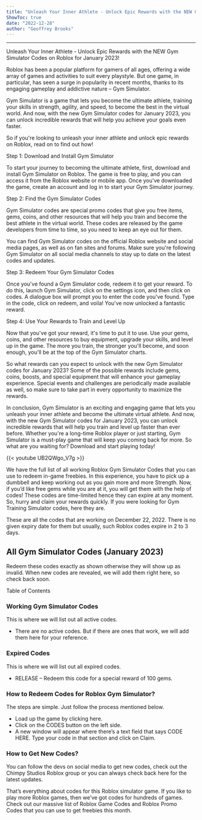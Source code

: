 ```yaml
---
title: "Unleash Your Inner Athlete - Unlock Epic Rewards with the NEW Gym Simulator Codes on Roblox for January 2023!"
ShowToc: true 
date: "2022-12-28"
author: "Geoffrey Brooks"
---
```

*****
Unleash Your Inner Athlete - Unlock Epic Rewards with the NEW Gym Simulator Codes on Roblox for January 2023!

Roblox has been a popular platform for gamers of all ages, offering a wide array of games and activities to suit every playstyle. But one game, in particular, has seen a surge in popularity in recent months, thanks to its engaging gameplay and addictive nature – Gym Simulator.

Gym Simulator is a game that lets you become the ultimate athlete, training your skills in strength, agility, and speed, to become the best in the virtual world. And now, with the new Gym Simulator codes for January 2023, you can unlock incredible rewards that will help you achieve your goals even faster.

So if you're looking to unleash your inner athlete and unlock epic rewards on Roblox, read on to find out how!

Step 1: Download and Install Gym Simulator

To start your journey to becoming the ultimate athlete, first, download and install Gym Simulator on Roblox. The game is free to play, and you can access it from the Roblox website or mobile app. Once you've downloaded the game, create an account and log in to start your Gym Simulator journey.

Step 2: Find the Gym Simulator Codes

Gym Simulator codes are special promo codes that give you free items, gems, coins, and other resources that will help you train and become the best athlete in the virtual world. These codes are released by the game developers from time to time, so you need to keep an eye out for them.

You can find Gym Simulator codes on the official Roblox website and social media pages, as well as on fan sites and forums. Make sure you're following Gym Simulator on all social media channels to stay up to date on the latest codes and updates.

Step 3: Redeem Your Gym Simulator Codes

Once you've found a Gym Simulator code, redeem it to get your reward. To do this, launch Gym Simulator, click on the settings icon, and then click on codes. A dialogue box will prompt you to enter the code you've found. Type in the code, click on redeem, and voila! You've now unlocked a fantastic reward.

Step 4: Use Your Rewards to Train and Level Up

Now that you've got your reward, it's time to put it to use. Use your gems, coins, and other resources to buy equipment, upgrade your skills, and level up in the game. The more you train, the stronger you'll become, and soon enough, you'll be at the top of the Gym Simulator charts.

So what rewards can you expect to unlock with the new Gym Simulator codes for January 2023? Some of the possible rewards include gems, coins, boosts, and special equipment that will enhance your gameplay experience. Special events and challenges are periodically made available as well, so make sure to take part in every opportunity to maximize the rewards.

In conclusion, Gym Simulator is an exciting and engaging game that lets you unleash your inner athlete and become the ultimate virtual athlete. And now, with the new Gym Simulator codes for January 2023, you can unlock incredible rewards that will help you train and level up faster than ever before. Whether you're a long-time Roblox player or just starting, Gym Simulator is a must-play game that will keep you coming back for more. So what are you waiting for? Download and start playing today!

{{< youtube UB2QWgo_V7g >}} 



We have the full list of all working Roblox Gym Simulator Codes that you can use to redeem in-game freebies. In this experience, you have to pick up a dumbbell and keep working out as you gain more and more Strength. Now, if you’d like free gems while you are at it, you will get them with the help of codes! These codes are time-limited hence they can expire at any moment. So, hurry and claim your rewards quickly. If you were looking for Gym Training Simulator codes, here they are.
 
These are all the codes that are working on December 22, 2022. There is no given expiry date for them but usually, such Roblox codes expire in 2 to 3 days.
 
## All Gym Simulator Codes (January 2023)
 
Redeem these codes exactly as shown otherwise they will show up as invalid. When new codes are revealed, we will add them right here, so check back soon.
 
Table of Contents
 
### Working Gym Simulator Codes
 
This is where we will list out all active codes.
 
- There are no active codes. But if there are ones that work, we will add them here for your reference.

 
### Expired Codes
 
This is where we will list out all expired codes.
 
- RELEASE – Redeem this code for a special reward of 100 gems.

 
### How to Redeem Codes for Roblox Gym Simulator?
 

 
The steps are simple. Just follow the process mentioned below.
 
- Load up the game by clicking here.
 - Click on the CODES button on the left side.
 - A new window will appear where there’s a text field that says CODE HERE. Type your code in that section and click on Claim.

 
### How to Get New Codes?
 
You can follow the devs on social media to get new codes, check out the Chimpy Studios Roblox group or you can always check back here for the latest updates.
 
That’s everything about codes for this Roblox simulator game. If you like to play more Roblox games, then we’ve got codes for hundreds of games. Check out our massive list of Roblox Game Codes and Roblox Promo Codes that you can use to get freebies this month.




